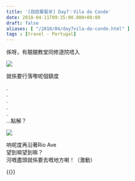 ```yaml
---
title: '[抱抱葡萄牙] Day7：Vila do Conde'
date: 2018-04-11T09:35:00.000+08:00
draft: false
aliases: [ "/2018/04/day7vila-do-conde.html" ]
tags : [travel - Portugal]
---
```


係呀，有靚靚教堂同修道院唔入  

![](/images/portugal7f.jpg)

就係要行落嚟呢個鎮度  
  
.  
.  
.  
.  
.  
...點解？  

![](/images/portugal7f1.jpg)

响呢度再沿著Rio Ave  
望到嘛望到嘛？  
河嘅盡頭就係要去嘅地方喇！（激動）  
  

{{<portugal>}}  
